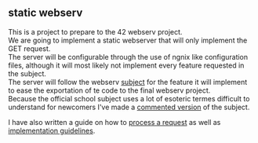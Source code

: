 ## static webserv

This is a project to prepare to the 42 webserv project.  
We are going to implement a static webserver that will only implement the GET request.  
The server will be configurable through the use of ngnix like configuration files, although it will most likely not implement every feature requested in the subject.  
The server will follow the webserv [subject](/project_documentation_ressources/subject.pdf) for the feature it will implement to ease the exportation of te code to the final webserv project.  
Because the official school subject uses a lot of esoteric termes difficult to understand for newcomers I've made a [commented version](/project_documentation_ressources/commented_subject.md) of the subject.  

I have also written a guide on how to [process a request](/project_documentation_ressources/Request_processing_guidelines.md) as well as [implementation guidelines](/project_documentation_ressources/high_level_implementation_guidelines.md).